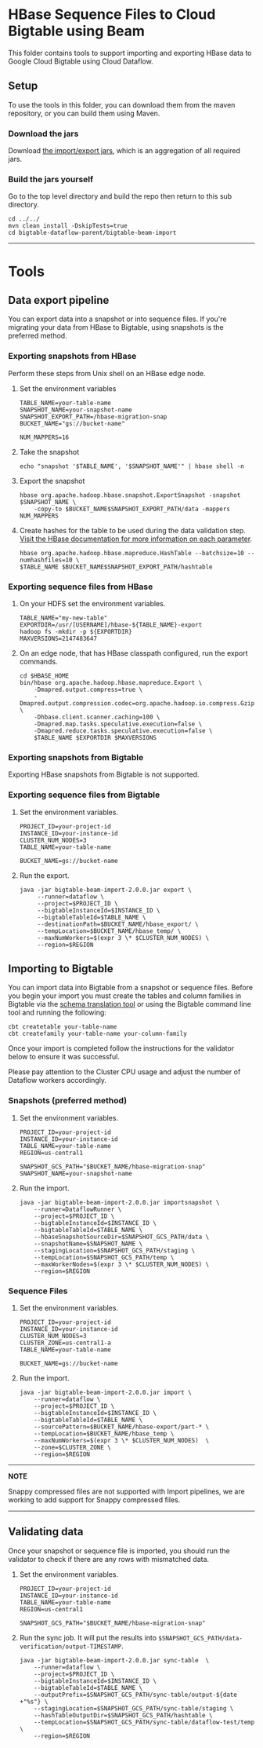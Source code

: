# HBase Sequence Files to Cloud Bigtable using Beam

This folder contains tools to support importing and exporting HBase data to
Google Cloud Bigtable using Cloud Dataflow.

## Setup 

To use the tools in this folder, you can download them from the maven repository, or
you can build them using Maven. 


[//]: # ({x-version-update-start:bigtable-client-parent:released})
### Download the jars
Download [the import/export jars](https://search.maven.org/artifact/com.google.cloud.bigtable/bigtable-beam-import), which is an aggregation of all required jars.

### Build the jars yourself

Go to the top level directory and build the repo
then return to this sub directory.

```
cd ../../
mvn clean install -DskipTests=true
cd bigtable-dataflow-parent/bigtable-beam-import
```

***
# Tools

## Data export pipeline

You can export data into a snapshot or into sequence files. If you're migrating
your data from HBase to Bigtable, using snapshots is the preferred method. 

### Exporting snapshots from HBase

Perform these steps from Unix shell on an HBase edge node.

1. Set the environment variables
    ```
    TABLE_NAME=your-table-name
    SNAPSHOT_NAME=your-snapshot-name 
    SNAPSHOT_EXPORT_PATH=/hbase-migration-snap
    BUCKET_NAME="gs://bucket-name"
   
    NUM_MAPPERS=16
    ```
1. Take the snapshot
    ```
    echo "snapshot '$TABLE_NAME', '$SNAPSHOT_NAME'" | hbase shell -n
    ```

1. Export the snapshot   
    ```
    hbase org.apache.hadoop.hbase.snapshot.ExportSnapshot -snapshot $SNAPSHOT_NAME \
        -copy-to $BUCKET_NAME$SNAPSHOT_EXPORT_PATH/data -mappers NUM_MAPPERS
    ```
1. Create hashes for the table to be used during the data validation step.
[Visit the HBase documentation for more information on each parameter](http://hbase.apache.org/book.html#_step_1_hashtable).
   ```
   hbase org.apache.hadoop.hbase.mapreduce.HashTable --batchsize=10 --numhashfiles=10 \
   $TABLE_NAME $BUCKET_NAME$SNAPSHOT_EXPORT_PATH/hashtable
   ```    
   

### Exporting sequence files from HBase

1. On your HDFS set the environment variables.
    ```
    TABLE_NAME="my-new-table"
    EXPORTDIR=/usr/[USERNAME]/hbase-${TABLE_NAME}-export
    hadoop fs -mkdir -p ${EXPORTDIR}
    MAXVERSIONS=2147483647
    ```
1. On an edge node, that has HBase classpath configured, run the export commands. 
    ```
    cd $HBASE_HOME
    bin/hbase org.apache.hadoop.hbase.mapreduce.Export \
        -Dmapred.output.compress=true \
        -Dmapred.output.compression.codec=org.apache.hadoop.io.compress.GzipCodec \
        -Dhbase.client.scanner.caching=100 \
        -Dmapred.map.tasks.speculative.execution=false \
        -Dmapred.reduce.tasks.speculative.execution=false \
        $TABLE_NAME $EXPORTDIR $MAXVERSIONS
    ```

### Exporting snapshots from Bigtable

Exporting HBase snapshots from Bigtable is not supported.

### Exporting sequence files from Bigtable

1. Set the environment variables.
    ```    
    PROJECT_ID=your-project-id
    INSTANCE_ID=your-instance-id
    CLUSTER_NUM_NODES=3
    TABLE_NAME=your-table-name
    
    BUCKET_NAME=gs://bucket-name
    ```
1. Run the export.
   ```
   java -jar bigtable-beam-import-2.0.0.jar export \
        --runner=dataflow \
        --project=$PROJECT_ID \
        --bigtableInstanceId=$INSTANCE_ID \
        --bigtableTableId=$TABLE_NAME \
        --destinationPath=$BUCKET_NAME/hbase_export/ \
        --tempLocation=$BUCKET_NAME/hbase_temp/ \
        --maxNumWorkers=$(expr 3 \* $CLUSTER_NUM_NODES) \
        --region=$REGION
   ```


## Importing to Bigtable

You can import data into Bigtable from a snapshot or sequence files. Before you begin your import you must create
the tables and column families in Bigtable via the [schema translation tool](https://github.com/googleapis/java-bigtable-hbase/tree/master/bigtable-hbase-1.x-parent/bigtable-hbase-1.x-tools)
or using the Bigtable command line tool and running the following: 

    cbt createtable your-table-name
    cbt createfamily your-table-name your-column-family

Once your import is completed follow the instructions for the validator below to ensure it was successful.

Please pay attention to the Cluster CPU usage and adjust the number of Dataflow workers accordingly.

### Snapshots (preferred method)

1. Set the environment variables.
    ```
    PROJECT_ID=your-project-id
    INSTANCE_ID=your-instance-id
    TABLE_NAME=your-table-name
    REGION=us-central1

    SNAPSHOT_GCS_PATH="$BUCKET_NAME/hbase-migration-snap"
    SNAPSHOT_NAME=your-snapshot-name
    ```
    
1. Run the import.
    ```
    java -jar bigtable-beam-import-2.0.0.jar importsnapshot \
        --runner=DataflowRunner \
        --project=$PROJECT_ID \
        --bigtableInstanceId=$INSTANCE_ID \
        --bigtableTableId=$TABLE_NAME \
        --hbaseSnapshotSourceDir=$SNAPSHOT_GCS_PATH/data \
        --snapshotName=$SNAPSHOT_NAME \
        --stagingLocation=$SNAPSHOT_GCS_PATH/staging \
        --tempLocation=$SNAPSHOT_GCS_PATH/temp \
        --maxWorkerNodes=$(expr 3 \* $CLUSTER_NUM_NODES) \
        --region=$REGION
    ```


### Sequence Files

1. Set the environment variables.
    ```
    PROJECT_ID=your-project-id
    INSTANCE_ID=your-instance-id
    CLUSTER_NUM_NODES=3
    CLUSTER_ZONE=us-central1-a
    TABLE_NAME=your-table-name
    
    BUCKET_NAME=gs://bucket-name
    ```
1. Run the import.
    ```
    java -jar bigtable-beam-import-2.0.0.jar import \
        --runner=dataflow \
        --project=$PROJECT_ID \
        --bigtableInstanceId=$INSTANCE_ID \
        --bigtableTableId=$TABLE_NAME \
        --sourcePattern=$BUCKET_NAME/hbase-export/part-* \
        --tempLocation=$BUCKET_NAME/hbase_temp \
        --maxNumWorkers=$(expr 3 \* $CLUSTER_NUM_NODES)  \
        --zone=$CLUSTER_ZONE \
        --region=$REGION
    ```

---
**NOTE**

Snappy compressed files are not supported with Import pipelines, we are working to add support for Snappy compressed files.

---


## Validating data

Once your snapshot or sequence file is imported, you should run the validator to
check if there are any rows with mismatched data. 

1. Set the environment variables.
    ```
    PROJECT_ID=your-project-id
    INSTANCE_ID=your-instance-id
    TABLE_NAME=your-table-name
    REGION=us-central1
    
    SNAPSHOT_GCS_PATH="$BUCKET_NAME/hbase-migration-snap"
    ```
1. Run the sync job. It will put the results into `$SNAPSHOT_GCS_PATH/data-verification/output-TIMESTAMP`. 
    ```
    java -jar bigtable-beam-import-2.0.0.jar sync-table  \
        --runner=dataflow \
        --project=$PROJECT_ID \
        --bigtableInstanceId=$INSTANCE_ID \
        --bigtableTableId=$TABLE_NAME \
        --outputPrefix=$SNAPSHOT_GCS_PATH/sync-table/output-${date +"%s"} \
        --stagingLocation=$SNAPSHOT_GCS_PATH/sync-table/staging \
        --hashTableOutputDir=$SNAPSHOT_GCS_PATH/hashtable \
        --tempLocation=$SNAPSHOT_GCS_PATH/sync-table/dataflow-test/temp \
        --region=$REGION
    ```


[//]: # ({x-version-update-end})
